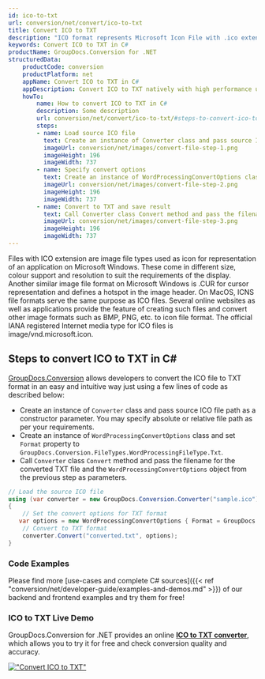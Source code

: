 ```yaml
---
id: ico-to-txt
url: conversion/net/convert/ico-to-txt
title: Convert ICO to TXT
description: "ICO format represents Microsoft Icon File with .ico extension. Learn how to convert ICO to TXT file programmatically in C# language using GroupDocs.Conversion for .NET library."
keywords: Convert ICO to TXT in C#
productName: GroupDocs.Conversion for .NET
structuredData:
    productCode: conversion
    productPlatform: net
    appName: Convert ICO to TXT in C#
    appDescription: Convert ICO to TXT natively with high performance using C# language and server side GroupDocs.Conversion for .NET APIs, without the use of any software like Microsoft or Open Office.
    howTo:
        name: How to convert ICO to TXT in C# 
        description: Some description
        url: conversion/net/convert/ico-to-txt/#steps-to-convert-ico-to-txt-in-c
        steps:
        - name: Load source ICO file 
          text: Create an instance of Converter class and pass source ICO file path as a constructor parameter. You may specify absolute or relative file path as per your requirements. 
          imageUrl: conversion/net/images/convert-file-step-1.png
          imageHeight: 196
          imageWidth: 737
        - name: Specify convert options 
          text: Create an instance of WordProcessingConvertOptions class.
          imageUrl: conversion/net/images/convert-file-step-2.png
          imageHeight: 196
          imageWidth: 737
        - name: Convert to TXT and save result 
          text: Call Converter class Convert method and pass the filename for the converted HTML file and the WordProcessingConvertOptions object from the previous step as parameters.
          imageUrl: conversion/net/images/convert-file-step-3.png
          imageHeight: 196
          imageWidth: 737
---
```


Files with ICO extension are image file types used as icon for representation of an application on Microsoft Windows. These come in different size, colour support and resolution to suit the requirements of the display. Another similar image file format on Microsoft Windows is .CUR for cursor representation and defines a hotspot in the image header. On MacOS, ICNS file formats serve the same purpose as ICO files. Several online websites as well as applications provide the feature of creating such files and convert other image formats such as BMP, PNG, etc. to icon file format. The official IANA registered Internet media type for ICO files is image/vnd.microsoft.icon.

## Steps to convert ICO to TXT in C#

[GroupDocs.Conversion](https://products.groupdocs.com/conversion/net) allows developers to convert the ICO file to TXT format in an easy and intuitive way just using a few lines of code as described below:

* Create an instance of `Converter` class and pass source ICO file path as a constructor parameter. You may specify absolute or relative file path as per your requirements. 
* Create an instance of `WordProcessingConvertOptions` class and set `Format` property to `GroupDocs.Conversion.FileTypes.WordProcessingFileType.Txt`.
* Call `Converter` class `Convert` method and pass the filename for the converted TXT file and the `WordProcessingConvertOptions` object from the previous step as parameters.

```csharp
// Load the source ICO file
using (var converter = new GroupDocs.Conversion.Converter("sample.ico"))
{
    // Set the convert options for TXT format
   var options = new WordProcessingConvertOptions { Format = GroupDocs.Conversion.FileTypes.WordProcessingFileType.Txt };
    // Convert to TXT format
    converter.Convert("converted.txt", options);
}
```

### Code Examples

Please find more [use-cases and complete C# sources]({{< ref "conversion/net/developer-guide/examples-and-demos.md" >}}) of our backend and frontend examples and try them for free!

### ICO to TXT Live Demo

GroupDocs.Conversion for .NET provides an online [**ICO to TXT converter**](https://products.groupdocs.app/conversion/ico-to-txt), which allows you to try it for free and check conversion quality and accuracy.

[!["Convert ICO to TXT"](conversion/net/images/convert-to-txt/convert-ico-to-txt.png)](https://products.groupdocs.app/conversion/ico-to-txt)